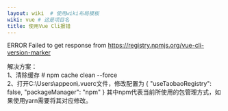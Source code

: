 ```yaml
---
layout: wiki  # 使用wiki布局模板
wiki: vue # 这是项目名
title: 使用Vue Cli报错
---
```


ERROR Failed to get response from https://registry.npmjs.org/vue-cli-version-marker   

解决方案：  
1、清除缓存 # npm cache clean --force   
2、打开C:\\Users\\appeon\\.vuerc文件，修改配置为 { "useTaobaoRegistry": false, "packageManager": "npm" } 其中npm代表当前所使用的包管理方式，如果使用yarn需要将其对应修改。